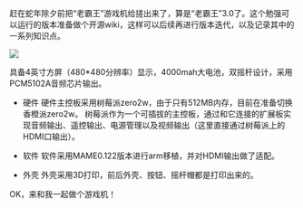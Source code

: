 赶在蛇年除夕前把“老霸王”游戏机给搓出来了，算是“老霸王”3.0了。这个勉强可以运行的版本准备做个开源wiki，这样可以后续再进行版本迭代，以及记录其中的一系列知识点。

<img src="https://iotshare.cdn.bcebos.com/usr/uploads/2025/09/UBk4R3.png"/>

具备4英寸方屏（480*480分辨率）显示，4000mah大电池，双摇杆设计，采用PCM5102A音频芯片输出。

- 硬件 硬件主控板采用树莓派zero2w，由于只有512MB内存，目前在准备切换香橙派zero2w。 树莓派作为一个可插拔的主控板，通过和它连接的扩展板实现音频输出、遥控输出、电源管理以及视频输出（这里直接通过树莓派上的HDMI口输出）。

- 软件 软件采用MAME0.122版本进行arm移植，并对HDMI输出做了适配。

- 外壳 外壳采用3D打印，前后外壳、按钮、摇杆帽都是打印出来的。

OK，来和我一起做个游戏机！
